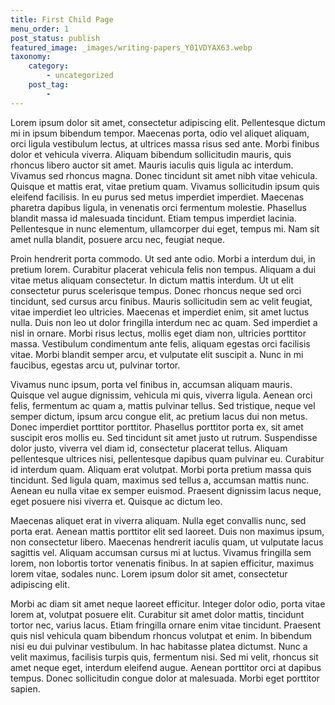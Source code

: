 ```yaml
---
title: First Child Page
menu_order: 1
post_status: publish
featured_image: _images/writing-papers_Y01VDYAX63.webp
taxonomy:
    category:
        - uncategorized
    post_tag:
        - 
---
```

Lorem ipsum dolor sit amet, consectetur adipiscing elit. Pellentesque dictum mi in ipsum bibendum tempor. Maecenas porta, odio vel aliquet aliquam, orci ligula vestibulum lectus, at ultrices massa risus sed ante. Morbi finibus dolor et vehicula viverra. Aliquam bibendum sollicitudin mauris, quis rhoncus libero auctor sit amet. Mauris iaculis quis ligula ac interdum. Vivamus sed rhoncus magna. Donec tincidunt sit amet nibh vitae vehicula. Quisque et mattis erat, vitae pretium quam. Vivamus sollicitudin ipsum quis eleifend facilisis. In eu purus sed metus imperdiet imperdiet. Maecenas pharetra dapibus ligula, in venenatis orci fermentum molestie. Phasellus blandit massa id malesuada tincidunt. Etiam tempus imperdiet lacinia. Pellentesque in nunc elementum, ullamcorper dui eget, tempus mi. Nam sit amet nulla blandit, posuere arcu nec, feugiat neque.

Proin hendrerit porta commodo. Ut sed ante odio. Morbi a interdum dui, in pretium lorem. Curabitur placerat vehicula felis non tempus. Aliquam a dui vitae metus aliquam consectetur. In dictum mattis interdum. Ut ut elit consectetur purus scelerisque tempus. Donec rhoncus neque sed orci tincidunt, sed cursus arcu finibus. Mauris sollicitudin sem ac velit feugiat, vitae imperdiet leo ultricies. Maecenas et imperdiet enim, sit amet luctus nulla. Duis non leo ut dolor fringilla interdum nec ac quam. Sed imperdiet a nisl in ornare. Morbi risus lectus, mollis eget diam non, ultricies porttitor massa. Vestibulum condimentum ante felis, aliquam egestas orci facilisis vitae. Morbi blandit semper arcu, et vulputate elit suscipit a. Nunc in mi faucibus, egestas arcu ut, pulvinar tortor.

Vivamus nunc ipsum, porta vel finibus in, accumsan aliquam mauris. Quisque vel augue dignissim, vehicula mi quis, viverra ligula. Aenean orci felis, fermentum ac quam a, mattis pulvinar tellus. Sed tristique, neque vel semper dictum, ipsum arcu congue elit, ac pretium lacus dui non metus. Donec imperdiet porttitor porttitor. Phasellus porttitor porta ex, sit amet suscipit eros mollis eu. Sed tincidunt sit amet justo ut rutrum. Suspendisse dolor justo, viverra vel diam id, consectetur placerat tellus. Aliquam pellentesque ultrices nisi, pellentesque dapibus quam pulvinar eu. Curabitur id interdum quam. Aliquam erat volutpat. Morbi porta pretium massa quis tincidunt. Sed ligula quam, maximus sed tellus a, accumsan mattis nunc. Aenean eu nulla vitae ex semper euismod. Praesent dignissim lacus neque, eget posuere nisi viverra et. Quisque ac dictum leo.

Maecenas aliquet erat in viverra aliquam. Nulla eget convallis nunc, sed porta erat. Aenean mattis porttitor elit sed laoreet. Duis non maximus ipsum, non consectetur libero. Maecenas hendrerit iaculis quam, ut vulputate lacus sagittis vel. Aliquam accumsan cursus mi at luctus. Vivamus fringilla sem lorem, non lobortis tortor venenatis finibus. In at sapien efficitur, maximus lorem vitae, sodales nunc. Lorem ipsum dolor sit amet, consectetur adipiscing elit.

Morbi ac diam sit amet neque laoreet efficitur. Integer dolor odio, porta vitae lorem at, volutpat posuere elit. Curabitur sit amet dolor mattis, tincidunt tortor nec, varius lacus. Etiam fringilla ornare enim vitae tincidunt. Praesent quis nisl vehicula quam bibendum rhoncus volutpat et enim. In bibendum nisi eu dui pulvinar vestibulum. In hac habitasse platea dictumst. Nunc a velit maximus, facilisis turpis quis, fermentum nisi. Sed mi velit, rhoncus sit amet neque eget, interdum eleifend augue. Aenean porttitor orci at dapibus tempus. Donec sollicitudin congue dolor at malesuada. Morbi eget porttitor sapien.